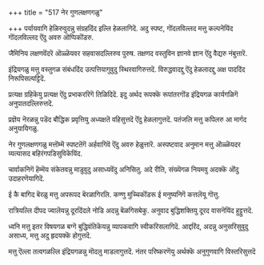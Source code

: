 +++
title = "517 नेर गुणलक्षणगळु"

+++
पर्यायवागि हेळिरुवुदन्नु संग्रहदिंद इल्लि हेळलागिदॆ. अदु स्पष्ट, गॊंदलविल्लद मत्तु कल्पनॆयिंद गॊंदलविल्लद ऎंदु अवरु ऒप्पिकॊंडरु.

जैमिनिय लक्षणवॆंदरॆ ऒळ्ळॆयवर सहवासदल्लिरुव पुरुष. तक्षणद वस्तुविन ज्ञानवे ज्ञान ऎंदु वैद्यरु नंबुत्तारॆ.

इंद्रियगळु मत्तु वस्तुगळ संबंधदिंद उत्पत्तियागुवुदु स्थिरवागिरुत्तदॆ. विरुद्धवादद्दु ऎंदु हेळलादद्दु अक्ष पाददिंद निरूपिसल्पट्टिदॆ.

प्रत्यक्ष ग्रहिकॆयु प्रत्यक्ष ऎंदु प्रभाकररिगॆ तिळिदिदॆ. इदु अर्थद रूपक्कॆ रूपांतरगॊंड इंद्रियगळ कार्यगळिगॆ अनुपातदल्लिरुत्तदॆ.

प्रज्ञॆय नॆरळन्नु पडॆद बौद्धिक प्रवृत्तियु अध्यक्षतॆ वहिसुत्तदॆ ऎंदु हेळलागुत्तदॆ. पतंजलि मत्तु कपिलरु आ मार्गद अनुयायिगळु.

नेर गुणलक्षणगळु मत्तॊम्मॆ स्पष्टतॆगॆ अर्हवागिवॆ ऎंदु अवरु हेळुत्तारॆ. अस्पष्टवाद अनुमान मत्तु ऒळ्ळॆयदर व्यत्यासद बहिरंगपडिसुविकॆयिंद.

चार्वाकनिगॆ हॆम्मॆय संकेतवन्नु माडुवुदु असाध्यवॆंदु अनिसितु. अदे रीति, संख्यॆगळ नियमवु अदक्कॆ ऒंदु उदाहरणॆयागिदॆ.

ई कै बागिद बॆरळु मत्तु अपरूपद बॆरळागिरलि. कण्णु मुच्चिकॊंडरू ई मनुष्यनिगॆ कत्तलॆयू गॊत्तु.

रात्रियल्लि दीपद ज्वालॆयन्नु दूरदिंदले नोडि अदन्नु बॆळगिसबेकु. अनुवाद बुद्धिशक्तियु दूरद वासनॆयिंद हुट्टुत्तदॆ.

ध्वनि मत्तु इतर विषयगळ बग्गॆ बुद्धिवंतिकॆयन्नु व्यापकवागि स्वीकरिसलागिदॆ. आद्दरिंद, अदन्नु अनुसरिसुवुदु असाध्य, मत्तु अदु हृदयक्कॆ होगुत्तदॆ.

मत्तु ऎल्ला तत्वगळल्लि इंद्रियगळन्नु मॊदलु माडलागुत्तदॆ. नंतर परिष्करणॆयु अर्थक्कॆ अनुगुणवागि विस्तरिसुत्तदॆ

